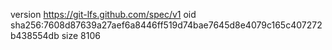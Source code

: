 version https://git-lfs.github.com/spec/v1
oid sha256:7608d87639a27aef6a8446ff519d74bae7645d8e4079c165c407272b438554db
size 8106
